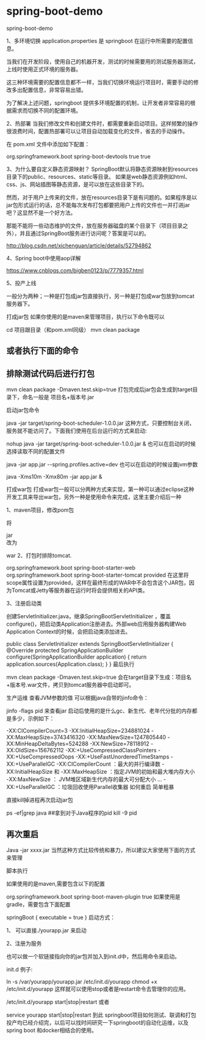 # spring-boot-demo
spring-boot-demo

1、多环境切换
application.properties 是 springboot 在运行中所需要的配置信息。

当我们在开发阶段，使用自己的机器开发，测试的时候需要用的测试服务器测试，上线时使用正式环境的服务器。

这三种环境需要的配置信息都不一样，当我们切换环境运行项目时，需要手动的修改多出配置信息，非常容易出错。

为了解决上述问题，springboot 提供多环境配置的机制，让开发者非常容易的根据需求而切换不同的配置环境。

2、热部署
当我们修改文件和创建文件时，都需要重新启动项目。这样频繁的操作很浪费时间，配置热部署可以让项目自动加载变化的文件，省去的手动操作。

在 pom.xml 文件中添加如下配置：

<!-- 热部署 -->
<dependency>
    <groupId>org.springframework.boot</groupId>
    <artifactId>spring-boot-devtools</artifactId>
    <optional>true</optional>
    <scope>true</scope>
</dependency>

3、为什么要自定义静态资源映射？
SpringBoot默认将静态资源映射到resources目录下的public、resources、static等目录。 
如果是web静态资源例如html、css、js、网站插图等静态资源，是可以放在这些目录下的。

然而，对于用户上传来的文件，放在resources目录下是有问题的。如果程序是以jar包形式运行的话，总不能每次发布打包都要把用户上传的文件也一并打进jar吧？这显然不是一个好方法。

那能不能将一些动态维护的文件，放在服务器磁盘的某个目录下（项目目录之外），并且通过SpringBoot服务进行访问呢？答案是可以的。

http://blog.csdn.net/xichenguan/article/details/52794862

4、Spring boot中使用aop详解

https://www.cnblogs.com/bigben0123/p/7779357.html

5、投产上线

一般分为两种；一种是打包成jar包直接执行，另一种是打包成war包放到tomcat服务器下。

打成jar包
如果你使用的是maven来管理项目，执行以下命令既可以

cd 项目跟目录（和pom.xml同级）
mvn clean package
## 或者执行下面的命令
## 排除测试代码后进行打包
mvn clean package  -Dmaven.test.skip=true
打包完成后jar包会生成到target目录下，命名一般是 项目名+版本号.jar

启动jar包命令

java -jar  target/spring-boot-scheduler-1.0.0.jar
这种方式，只要控制台关闭，服务就不能访问了。下面我们使用在后台运行的方式来启动:

nohup java -jar target/spring-boot-scheduler-1.0.0.jar &
也可以在启动的时候选择读取不同的配置文件

java -jar app.jar --spring.profiles.active=dev
也可以在启动的时候设置jvm参数

java -Xms10m -Xmx80m -jar app.jar &

打成war包
打成war包一般可以分两种方式来实现，第一种可以通过eclipse这种开发工具来导出war包，另外一种是使用命令来完成，这里主要介绍后一种

1、maven项目，修改pom包

将

<packaging>jar</packaging>  
改为

<packaging>war</packaging>
2、打包时排除tomcat.

<dependency>
	<groupId>org.springframework.boot</groupId>
	<artifactId>spring-boot-starter-web</artifactId>
</dependency>
<dependency>
	<groupId>org.springframework.boot</groupId>
	<artifactId>spring-boot-starter-tomcat</artifactId>
	<scope>provided</scope>
</dependency>
在这里将scope属性设置为provided，这样在最终形成的WAR中不会包含这个JAR包，因为Tomcat或Jetty等服务器在运行时将会提供相关的API类。

3、注册启动类

创建ServletInitializer.java，继承SpringBootServletInitializer ，覆盖configure()，把启动类Application注册进去。外部web应用服务器构建Web Application Context的时候，会把启动类添加进去。

public class ServletInitializer extends SpringBootServletInitializer {
    @Override
    protected SpringApplicationBuilder configure(SpringApplicationBuilder application) {
        return application.sources(Application.class);
    }
}
最后执行

mvn clean package  -Dmaven.test.skip=true
会在target目录下生成：项目名+版本号.war文件，拷贝到tomcat服务器中启动即可。


生产运维
查看JVM参数的值
可以根据java自带的jinfo命令：

jinfo -flags pid
来查看jar 启动后使用的是什么gc、新生代、老年代分批的内存都是多少，示例如下：

-XX:CICompilerCount=3 -XX:InitialHeapSize=234881024 -XX:MaxHeapSize=3743416320 -XX:MaxNewSize=1247805440 -XX:MinHeapDeltaBytes=524288 -XX:NewSize=78118912 -XX:OldSize=156762112 -XX:+UseCompressedClassPointers -XX:+UseCompressedOops -XX:+UseFastUnorderedTimeStamps -XX:+UseParallelGC
-XX:CICompilerCount ：最大的并行编译数
-XX:InitialHeapSize 和 -XX:MaxHeapSize ：指定JVM的初始和最大堆内存大小
-XX:MaxNewSize ： JVM堆区域新生代内存的最大可分配大小
…
-XX:+UseParallelGC ：垃圾回收使用Parallel收集器
如何重启
简单粗暴

直接kill掉进程再次启动jar包

ps -ef|grep java 
##拿到对于Java程序的pid
kill -9 pid
## 再次重启
Java -jar  xxxx.jar
当然这种方式比较传统和暴力，所以建议大家使用下面的方式来管理

脚本执行

如果使用的是maven,需要包含以下的配置

<plugin>
    <groupId>org.springframework.boot</groupId>
    <artifactId>spring-boot-maven-plugin</artifactId>
    <configuration>
        <executable>true</executable>
    </configuration>
</plugin>
如果使用是gradle，需要包含下面配置

springBoot {
    executable = true
}
启动方式：

1、 可以直接./yourapp.jar 来启动

2、注册为服务

也可以做一个软链接指向你的jar包并加入到init.d中，然后用命令来启动。

init.d 例子:

ln -s /var/yourapp/yourapp.jar /etc/init.d/yourapp
chmod +x /etc/init.d/yourapp
这样就可以使用stop或者是restart命令去管理你的应用。

/etc/init.d/yourapp start|stop|restart
或者

service yourapp start|stop|restart
到此 springboot项目如何测试、联调和打包投产均已经介绍完，以后可以找时间研究一下springboot的自动化运维，以及spring boot 和docker相结合的使用。
